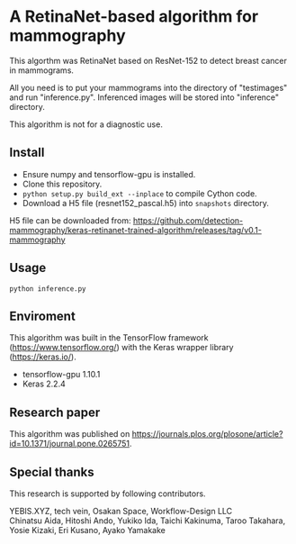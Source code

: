 # A RetinaNet-based algorithm for mammography
This algorthm was RetinaNet based on ResNet-152 to detect breast cancer in mammograms.

All you need is to put your mammograms into the directory of "testimages" and run "inference.py".
Inferenced images will be stored into "inference" directory.

This algorithm is not for a diagnostic use.

## Install

- Ensure numpy and tensorflow-gpu is installed.
- Clone this repository.
- `python setup.py build_ext --inplace` to compile Cython code.
- Download a H5 file (resnet152_pascal.h5) into `snapshots` directory.

H5 file can be downloaded from:
https://github.com/detection-mammography/keras-retinanet-trained-algorithm/releases/tag/v0.1-mammography


## Usage
`python inference.py`

## Enviroment
This algorithm was built in the TensorFlow framework (https://www.tensorflow.org/) with the Keras wrapper library (https://keras.io/).

- tensorflow-gpu 1.10.1
- Keras 2.2.4

## Research paper
This algorithm was published on https://journals.plos.org/plosone/article?id=10.1371/journal.pone.0265751.

## Special thanks
This research is supported by following contributors.

YEBIS.XYZ, tech vein, Osakan Space, Workflow-Design LLC  
Chinatsu Aida, Hitoshi Ando, Yukiko Ida, Taichi Kakinuma, Taroo Takahara, Yosie Kizaki, Eri Kusano, Ayako Yamakake
